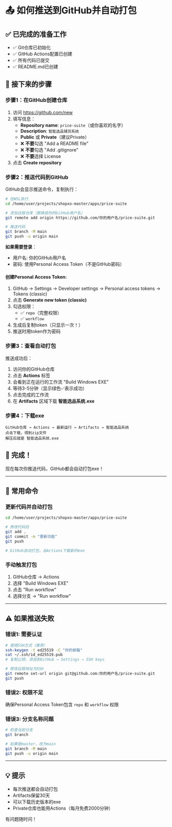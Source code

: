 # 📤 如何推送到GitHub并自动打包

## ✅ 已完成的准备工作

- ✅ Git仓库已初始化
- ✅ GitHub Actions配置已创建
- ✅ 所有代码已提交
- ✅ README.md已创建

## 🚀 接下来的步骤

### 步骤1：在GitHub创建仓库

1. 访问 https://github.com/new
2. 填写信息：
   - **Repository name**: `price-suite`（或你喜欢的名字）
   - **Description**: `智能选品铺货系统`
   - **Public** 或 **Private**（建议Private）
   - ❌ **不要**勾选 "Add a README file"
   - ❌ **不要**勾选 "Add .gitignore"
   - ❌ **不要**选择 License
3. 点击 **Create repository**

### 步骤2：推送代码到GitHub

GitHub会显示推送命令，复制执行：

```bash
# 在WSL执行
cd /home/user/projects/shopxo-master/apps/price-suite

# 添加远程仓库（替换成你的GitHub用户名）
git remote add origin https://github.com/你的用户名/price-suite.git

# 推送代码
git branch -M main
git push -u origin main
```

**如果需要登录**：
- 用户名: 你的GitHub用户名
- 密码: 使用Personal Access Token（不是GitHub密码）

#### 创建Personal Access Token:

1. GitHub → Settings → Developer settings → Personal access tokens → Tokens (classic)
2. 点击 **Generate new token (classic)**
3. 勾选权限：
   - ✅ `repo`（完整权限）
   - ✅ `workflow`
4. 生成后复制token（只显示一次！）
5. 推送时用token作为密码

### 步骤3：查看自动打包

推送成功后：

1. 访问你的GitHub仓库
2. 点击 **Actions** 标签
3. 会看到正在运行的工作流 "Build Windows EXE"
4. 等待3-5分钟（显示绿色✅表示成功）
5. 点击完成的工作流
6. 在 **Artifacts** 区域下载 **智能选品系统.exe**

### 步骤4：下载exe

```
GitHub仓库 → Actions → 最新运行 → Artifacts → 智能选品系统
点击下载，得到zip文件
解压后就是 智能选品系统.exe
```

## 🎉 完成！

现在每次你推送代码，GitHub都会自动打包exe！

---

## 📝 常用命令

### 更新代码并自动打包

```bash
cd /home/user/projects/shopxo-master/apps/price-suite

# 修改代码后
git add .
git commit -m "更新功能"
git push

# GitHub自动打包，去Actions下载新的exe
```

### 手动触发打包

1. GitHub仓库 → Actions
2. 选择 "Build Windows EXE"
3. 点击 "Run workflow"
4. 选择分支 → "Run workflow"

---

## ⚠️ 如果推送失败

### 错误1: 需要认证

```bash
# 使用SSH方式（推荐）
ssh-keygen -t ed25519 -C "你的邮箱"
cat ~/.ssh/id_ed25519.pub
# 复制公钥，添加到GitHub → Settings → SSH keys

# 修改远程地址为SSH
git remote set-url origin git@github.com:你的用户名/price-suite.git
git push
```

### 错误2: 权限不足

确保Personal Access Token包含 `repo` 和 `workflow` 权限

### 错误3: 分支名称问题

```bash
# 检查当前分支
git branch

# 如果是master，改为main
git branch -M main
git push -u origin main
```

---

## 💡 提示

- 每次推送都会自动打包
- Artifacts保留30天
- 可以下载历史版本的exe
- Private仓库也能用Actions（每月免费2000分钟）

有问题随时问！



